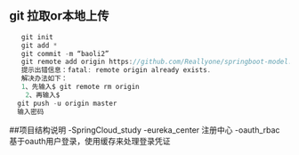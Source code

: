 ## git 拉取or本地上传
```java
   git init
   git add *
   git commit -m “baoli2”
   git remote add origin https://github.com/Reallyone/springboot-model.git
   提示出错信息：fatal: remote origin already exists.
   解决办法如下：
   1、先输入$ git remote rm origin
    2、再输入$
  git push -u origin master
  输入密码
```
  
 ##项目结构说明
    -SpringCloud_study
        -eureka_center 注册中心
        -oauth_rbac    基于oauth用户登录，使用缓存来处理登录凭证
 
  
  
  
 
 
 
